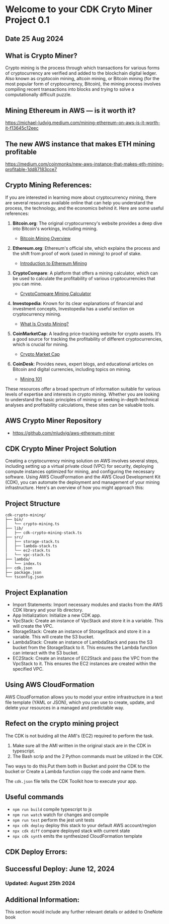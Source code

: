 # Welcome to your CDK Cryto Miner Project 0.1
## Date 25 Aug 2024

## What is Crypto Miner?
Crypto mining is the process through which transactions for various forms of cryptocurrency are verified and added to the blockchain digital ledger. Also known as cryptocoin mining, altcoin mining, or Bitcoin mining (for the most popular form of cryptocurrency, Bitcoin), the mining process involves compiling recent transactions into blocks and trying to solve a computationally difficult puzzle.

## Mining Ethereum in AWS — is it worth it?
https://michael-ludvig.medium.com/mining-ethereum-on-aws-is-it-worth-it-f13645c12eec

## The new AWS instance that makes ETH mining profitable
https://medium.com/coinmonks/new-aws-instance-that-makes-eth-mining-profitable-1dd87183cce7

## Crypto Mining References:

If you are interested in learning more about cryptocurrency mining, there are several resources available online that can help you understand the process, the technology, and the economics behind it. Here are some useful references:



1. **Bitcoin.org**: The original cryptocurrency's website provides a deep dive into Bitcoin's workings, including mining.
   - [Bitcoin Mining Overview](https://bitcoin.org/en/how-it-works#mining)

2. **Ethereum.org**: Ethereum's official site, which explains the process and the shift from proof of work (used in mining) to proof of stake.
   - [Introduction to Ethereum Mining](https://ethereum.org/en/developers/docs/consensus-mechanisms/pow/)

3. **CryptoCompare**: A platform that offers a mining calculator, which can be used to calculate the profitability of various cryptocurrencies that you can mine.
   - [CryptoCompare Mining Calculator](https://www.cryptocompare.com/mining/calculator/)

4. **Investopedia**: Known for its clear explanations of financial and investment concepts, Investopedia has a useful section on cryptocurrency mining.
   - [What Is Crypto Mining?](https://www.investopedia.com/terms/c/cryptocurrency-mining.asp)

5. **CoinMarketCap**: A leading price-tracking website for crypto assets. It’s a good source for tracking the profitability of different cryptocurrencies, which is crucial for mining.
   - [Crypto Market Cap](https://coinmarketcap.com/)

6. **CoinDesk**: Provides news, expert blogs, and educational articles on Bitcoin and digital currencies, including topics on mining.
   - [Mining 101](https://www.coindesk.com/learn/bitcoin-101/what-is-bitcoin-mining/)

These resources offer a broad spectrum of information suitable for various levels of expertise and interests in crypto mining. Whether you are looking to understand the basic principles of mining or seeking in-depth technical analyses and profitability calculations, these sites can be valuable tools.

## AWS Crypto Miner Repository
- https://github.com/mludvig/aws-ethereum-miner

## CDK Crypto Miner Project Solution
 Creating a cryptocurrency mining solution on AWS involves several steps, including setting up a virtual private cloud (VPC) for security, deploying compute instances optimized for mining, and configuring the necessary software. Using AWS CloudFormation and the AWS Cloud Development Kit (CDK), you can automate the deployment and management of your mining infrastructure. Here's an overview of how you might approach this:

## Project Structure
```
cdk-crypto-mining/
├── bin/
│   └── crypto-mining.ts
├── lib/
│   ├── cdk-crypto-mining-stack.ts
├── src/
│   ├── storage-stack.ts
│   ├── lambda-stack.ts
│   └── ec2-stack.ts 
|   └── vpc-stack.ts
├── lambda/
│   └── index.ts
├── cdk.json
├── package.json
└── tsconfig.json
```

## Project Explanation

 - Import Statements: Import necessary modules and stacks from the AWS CDK library and your lib directory.
 - App Initialization: Initialize a new CDK app.
 - VpcStack: Create an instance of VpcStack and store it in a variable. This will create the VPC.
 - StorageStack: Create an instance of StorageStack and store it in a variable. This will create the S3 bucket.
 - LambdaStack: Create an instance of LambdaStack and pass the S3 bucket from the StorageStack to it. This ensures the Lambda function can interact with the S3 bucket.
 - EC2Stack: Create an instance of EC2Stack and pass the VPC from the VpcStack to it. This ensures the EC2 instances are created within the specified VPC.

## Using AWS CloudFormation

AWS CloudFormation allows you to model your entire infrastructure in a text file template (YAML or JSON), which you can use to create, update, and delete your resources in a managed and predictable way.

## Refect on the crypto mining project

 The CDK is not buiding all the AMI's (EC2) required to perform the task.
      
 1.  Make sure all the AMI written in the original stack are in the CDK in typescript.    
 2.  The Bash scrip and the 2 Python commands must be utilized in the CDK.    
 
 Two ways to do this.Put them both in Bucket and point the CDK to the bucket or Create a Lambda function copy the code and name them.

The `cdk.json` file tells the CDK Toolkit how to execute your app.

## Useful commands

* `npm run build`   compile typescript to js
* `npm run watch`   watch for changes and compile
* `npm run test`    perform the jest unit tests
* `npx cdk deploy`  deploy this stack to your default AWS account/region
* `npx cdk diff`    compare deployed stack with current state
* `npx cdk synth`   emits the synthesized CloudFormation template


## CDK Deploy Errors:

## Successful Deploy: June 12, 2024
### Updated: August 25th 2024 

## Additional Information:
This section would include any further relevant details or added to OneNote book